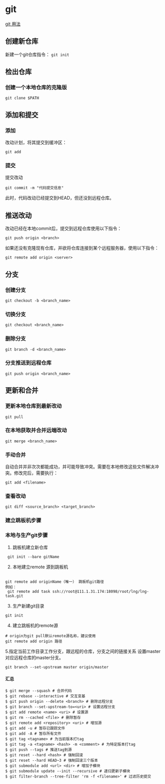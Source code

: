 # git

[git 用法](http://www.bootcss.com/p/git-guide/)

## 创建新仓库

新建一个git仓库指令：
```git init``` 

## 检出仓库

### 创建一个本地仓库的克隆版

```git clone $PATH```

## 添加和提交

### 添加

改动计划，将其提交到缓冲区：
```
git add 
```

### 提交

提交改动
```
git commit -m "代码提交信息"
```
此时，代码改动已经提交到HEAD，但还没到远程仓库。

## 推送改动

改动已经在本地commit后，提交到远程仓库使用以下指令：
```
git push origin <branch>
```

如果还没有克隆现有仓库，并欲将仓库连接到某个远程服务器，使用以下指令：
```
git remote add origin <server>
```

## 分支

### 创建分支
```
git checkout -b <branch_name>
```

### 切换分支

```
git checkout <branch_name>
```

### 删除分支
```
git branch -d <branch_name>
```

### 分支推送到远程仓库
```
git push origin <branch_name>
```

## 更新和合并

### 更新本地仓库到最新改动
```
git pull
```

### 在本地获取并合并远端改动
```
git merge <branch_name>
```

### 手动合并
自动合并并非次次都能成功，并可能导致冲突。需要在本地修改这些文件解决冲突。修改完后，需要执行：
```
git add <filename>
```

### 查看改动

```
git diff <source_branch> <target_branch>
```
### 建立跳板机步骤

### 本地与生产git步骤 

1. 跳板机建立新仓库

```
 git init --bare gitName
 ```
 2. 本地建立remote 源到跳板机
 ```
 
 git remote add originName（唯一） 跳板机git路径
 例如：
  git remote add task ssh://root@111.1.31.174:18098/root/lng/lng-task.git 
 ```
 3. 生产新建git目录
  ```
  git init
  ```
 4. 建立跳板机的remote源
 ```
 # origin为git pull默认remote源名称，建议使用
 git remote add origin 路径
 ```
 5.指定当前工作目录工作分支，跟远程的仓库，分支之间的链接关系
 设置master对应远程仓库的master分支。
 ```
 git branch --set-upstream master origin/master
 ```
 
#### 汇总
```
$ git merge --squash # 合并代码
$ git rebase --interactive # 交互变基
$ git push origin --delete <branch> # 删除远程分支
$ git branch --set-upstream-to=<uri> # 设置远程分支
$ git add remote <name> <uri> # 设置源
$ git rm --cached <file> # 删除暂存
$ git remote add <repository> <uri> # 增加源
$ git add -u # 暂存已跟踪文件
$ git add -A # 暂存所有文件
$ git tag <tagname> # 为当前版本打tag
$ git tag -a <tagname> <hash> -m <comment> # 为特定版本打tag
$ git push --tags # 推送tag到源
$ git reset --hard <hash> # 强制回滚
$ git reset --hard HEAD~3 # 强制回滚三个版本
$ git submodule add <url> <dir> # 增加子模块
$ git submodule update --init --recursive # 递归更新子模块
$ git filter-branch --tree-filter 'rm -f <filename>' # 过滤历史提交
```